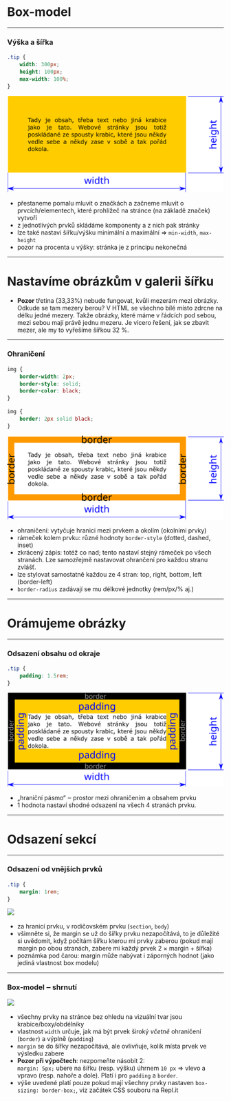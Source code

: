 <!-- .slide: data-state="c-slide-inter" -->

# Box-model

---

### Výška a šířka

```css
.tip {
	width: 300px;
	height: 100px;
	max-width: 100%;
}
```
<!-- .element: class="c-text-sm " contenteditable="true" -->

<img src="img/box-model-width-height.svg" style="border:0 none;box-shadow:none;">

>>>
* přestaneme pomalu mluvit o značkách a začneme mluvit o prvcích/elementech, které prohlížeč na stránce (na základě značek) vytvoří
* z jednotlivých prvků skládáme komponenty a z nich pak stránky
* lze také nastavi šířku/výšku minimální a maximální => `min-width`, `max-height`
* pozor na procenta u výšky: stránka je z principu nekonečná


---

<!-- .slide: data-state="c-slide-task" -->

# Nastavíme obrázkům v galerii šířku

>>>
* **Pozor** třetina (33,33%) nebude fungovat, kvůli mezerám mezi obrázky. Odkude se tam mezery berou? V HTML se všechno bílé místo zdrcne na délku jedné mezery. Takže obrázky, které máme v řádcích pod sebou, mezi sebou mají právě jednu mezeru. Je vícero řešení, jak se zbavit mezer, ale my to vyřešíme šířkou 32&nbsp;%.

---

### Ohraničení

```css
img {
	border-width: 2px;
	border-style: solid;
	border-color: black;
}
```

<!-- .element: class="c-text-xs fragment" contenteditable="true" -->

```css
img {
	border: 2px solid black;
}

```
<!-- .element: class="c-text-xs fragment" contenteditable="true" -->

<img class="fragment" src="img/box-model-border.svg" style="border:0 none;box-shadow:none;">


>>>
* ohraničení: vytyčuje hranici mezi prvkem a okolím (okolními prvky)
* rámeček kolem prvku: různé hodnoty `border-style` (dotted, dashed, inset)
* zkrácený zápis: totéž co nad; tento nastaví stejný rámeček po všech stranách. Lze samozřejmě nastavovat ohrančení pro každou stranu zvlášť.
* lze stylovat samostatně každou ze 4 stran: top, right, bottom, left (border-left)
* `border-radius` zadávají se mu délkové jednotky (rem/px/% aj.)

---

<!-- .slide: data-state="c-slide-task" -->

# Orámujeme obrázky

---

### Odsazení obsahu od okraje

```css
.tip {
	padding: 1.5rem;
}
```
<!-- .element: class="c-text-md " contenteditable="true" -->

<img src="img/box-model-padding.svg" style="border:0 none;box-shadow:none;">

>>>
* „hraniční pásmo“ ‒ prostor mezi ohraničením a obsahem prvku
* 1 hodnota nastaví shodné odsazení na všech 4 stranách prvku.

---

<!-- .slide: data-state="c-slide-task" -->

# Odsazení sekcí

---

### Odsazení od vnějších prvků

```css
.tip {
	margin: 1rem;
}
```
<!-- .element: class="c-text-md " contenteditable="true" -->

<img src="img/box-model-margin.svg" style="border:0 none;box-shadow:none;">

>>>
* za hranicí prvku, v rodičovském prvku (`section`, `body`)
* všimněte si, že margin se už do šířky prvku nezapočítává, to je důležité si uvědomit, když počítám šířku kterou mi prvky zaberou (pokud mají margin po obou stranách, zabere mi každý prvek 2 × margin + šířka)
* poznámka pod čarou: margin může nabývat i záporných hodnot (jako jediná vlastnost box modelu)

---

### Box-model ‒ shrnutí

<img src="img/box-model-margin.svg" style="border:0 none;box-shadow:none;">

>>>
* všechny prvky na stránce bez ohledu na vizuální tvar jsou krabice/boxy/obdélníky
* vlastnost `width` určuje, jak má být prvek široký *včetně* ohraničení (`border`) a výplně (`padding`)
* `margin` se do šířky nezapočítává, ale ovlivňuje, kolik místa prvek ve výsledku zabere
* **Pozor při výpočtech**: nezpomeňte násobit 2: <br>
	`margin: 5px;` ubere na šířku (resp. výšku) úhrnem `10 px` => vlevo a vpravo (resp. nahoře a dole). Platí i pro `padding` a `border`.
* výše uvedené platí pouze pokud mají všechny prvky nastaven `box-sizing: border-box;`, viz začátek CSS souboru na Repl.it
